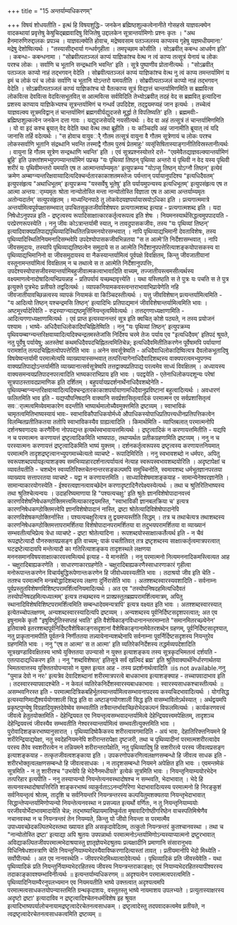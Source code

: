+++
title = "15 अन्तर्याम्यधिकरणम्"

+++
विषयं शोधयतीति - इत्थं हि विषयशुद्धिः- जनकेन ब्रह्मिष्ठशुल्कत्वेनानीते गोसहस्रे याज्ञवल्क्येन वादकथायां प्रवृत्तेषु केषुचिद्ब्रह्मवादिषु विजितेषु उद्दालकेन सूत्रान्तर्यामिणोः प्रश्नः कृतः । "अथ हैनमारुणिरुद्दालकः प्रपञ्च । याज्ञवल्क्येति होवाच, मद्रेष्ववसाम पतञ्जलस्य काप्यस्य गृहेषु यज्ञमधीयमानाः' मद्रेषु देशोष्वित्यर्थः । "तस्यासीद्भार्या गन्धर्वगृहीता । तमपृच्छाम कोसीति । सोऽब्रवीत् कबन्ध आधर्वण इति' । कबन्धः- कबन्धनामा । "सोब्रवीत्पतञ्जलं काप्यं याज्ञिकांश्च वेत्थ न त्वं काप्य तत्सूत्रं येनायं च लोकः परश्च लोकः । सर्वाणि च भूतानि सन्द्रब्धानि भवन्ति' इति । सूत्रे पुष्पाणीव प्रोतानीत्यर्थः । "सोऽब्रवीत् पतञ्जलः काप्यो नाहं तद्भगवन् वेदेति । सोब्रवीत्पतञ्जलं काप्यं याज्ञिकांश्च वेत्थ नु त्वं काप्य तमन्तर्यामिणं य इमं च लोकं परं च लोकं सर्वाणि च भूतानि योऽन्तरो यमयतीति । सोब्रवीत्पतञ्जलं काप्यो नाहं तद्भगवन् वेदेति । सोऽब्रवीत्पतञ्जलं काप्यं याज्ञिकांश्च यो वैतत्काप्य सूत्रं विद्यात्तं चान्तर्यामिणमिति स ब्रह्मवित्स लोकवित्स देववित्स वेदवित्सभूतवित् स आत्मवित्स सर्वविदिति तेभ्योऽब्रवीत् तदहं वेद स ब्रह्मवित् इत्यादिना प्रशस्य काप्याय याज्ञिकेभ्यश्च सूत्रन्तर्यामिणं च गन्धर्वं उपदिदेश, तद्द्वयमप्यहं जान इत्यर्थः । तच्चेत्वं याज्ञवल्क्य सूत्रमविद्वान् तं चान्तर्यामिणं ब्रह्मगवीर्यद्युदजसे मूर्द्धा ते विपतिष्यति' इति । ब्रह्ममवीः- ब्रह्मिष्ठशुल्कत्वेन जनकेन दत्ता गावः । यद्युदजसेयदि नयसीत्यर्थः । वेद वा अहं तत्सूत्रं तं चान्तर्यामिणमिति । यो वा इदं कश्च ब्रूयात् वेद वेदेति यथा वेत्थ तथा ब्रूहीति । यः कञ्चिदपि अहं जानामीति ब्रूयात् त्वं यदि जानासि तर्हि वदेत्यर्थः । "स होवाच वायुवर्ै गौतम तत्सूत्रं वायुना वै गौतम सूत्रेणायं च लोकः परश्च लोकस्सर्वाणि भूतानि संद्रब्धानि भवन्ति तस्माद्वै गौतम पुरुषं प्रेतमाहुः' व्यसृंसिषितास्याङ्गानीतिविस्रस्तानीत्यर्थः । वायुना हि गौतम सूत्रेण सन्द्रब्धाणि भवन्ति' इति । एवं सूत्रप्रश्नस्योत्तरे दत्ते- "एवमेवैतद्याज्ञवल्क्यान्तर्यामिणं ब्रूहि' इति उक्त्तांशमभ्युपगम्यान्तर्यामिणं पप्रच्छ "यः पृथिव्यां तिष्ठन् पृथिव्या अन्तरो यं पृथिवी न वेद यस्य पृथिवी शरीरं यः पृथिवीमन्तरो यमयति एष त आत्मान्तर्याम्यमृतः' इत्युपक्रम्य "योऽप्सु तिष्ठन् योऽग्नौ तिष्ठन्' इत्येवं क्रमेण अम्ब्वग्न्यन्तरिक्षवाय्वादित्यदिक्चर्न्दतारकाकाशतमस्तेजः पर्यन्तान् पर्यायानुपदिश्य "इत्यधिदैवतम्' इत्युपसंहृत्य "अथाधिभूतम्' इत्युपक्रम्य "यस्सर्वेषु भूतेषु' इति पर्यायमुपन्यस्य इत्यधिभूतम्' इत्युपसंहृत्य एष त आत्मा अन्तयर्ाम्यमृतः श्रोता नान्योतोस्ति मन्ता नान्योतोस्ति विज्ञाता एष त आत्मा अन्तर्याम्यमृतः अतोन्यदार्तम्' सत्युपसंहृतम् । माध्यन्दिनपाठे तु लोकवेदयज्ञपर्यायास्रयोऽधिका इति । प्रत्यगात्ममात्रे अन्तर्यामित्वपूर्वपक्षासम्भवात् उपचितसुकृतजीवविशेषपरः प्रत्यगात्मशब्द इत्याह - प्रत्यगात्मशब्द इति । यदा निषेधोऽनुपपन्न इति - द्रष्टृत्वस्य रूपादिसाक्षात्कारकर्तृत्वरूपत्व इति शेषः । नियमनस्यार्थसिद्धत्वमुपपादयति - परप्रेरणरूपस्येति । ननु जीवः कोऽत्रान्तर्यामी स्यात्, न तावदुपासकजीवः, तस्य "यः पृथिव्यां तिष्ठन्' इत्यादिवाक्यप्रतिपाद्यपृथिव्यादिस्थितितन्नियमनयोरसम्भवात् । नापि पृथिव्याद्यभिमानी देवताविशेषः, तस्य पृथिव्यादिस्थितिनियमनादिसम्भवेपि उपदेश्योपासकजीवभिन्नतया "स त आत्मे'ति निर्देशासम्भवात् । नापि जीवसमुदायः, तस्यापि पृथिव्याद्यतिष्ठत्वेन समुदाये स त आत्मेति निर्देशानुपपत्तेरित्याशङ्कयोपासकस्य वा पृथिव्याद्यभिमानिनो वा जीवसमुदायस्य वा नैकस्यान्तर्यामित्वं पूर्वपक्षे विवक्षितम्, किन्तु जीवजातीयानां वस्तूनामन्तर्यामित्वं विवक्षितम् न च तथात्वे स त आत्मेति निर्देशानुपपत्तिः, उपदेश्यस्योपासजीवस्यान्तर्यामिबहुजीवात्मकत्वाभावादिति वाच्यम्, तज्जातीयस्त्वमसीत्यर्थस्य वक्ष्यमाणत्वेनादोषादित्यभिप्रयन्नाह - प्रतिपर्यायं यच्छब्दावृत्त्येति । यथा यस्तिष्ठति स ते पुत्रः यः पचति स ते पुत्र इत्युक्त्ते पुत्रभेदः प्रतीयते तद्वदित्यर्थः । व्यापकनियामकवस्त्वन्तराभावाभिप्रायेणेति नहि जीवजातीयावच्छिन्नत्वस्य व्यापकं नियामकं वा किञ्चिदस्तीत्यर्थः । यत्तु जीवविशेषान् प्रत्यन्तर्यामित्वमिति - "य आदित्यो तिष्ठन् यश्चन्द्रमसि तिष्ठन्' इत्यादिभिः प्रतिपाद्यमानं जीवविशेषान्तर्यामित्वमिति भावः । अष्टमूर्त्त्यादेरिवेति - रुद्रस्याग्न्याद्यष्ठमूर्त्तिनियन्तृत्वमिवेत्यर्थः । तत्तद्गणाध्यक्षाणामिति - आदित्यगणाध्यक्षाणामित्यर्थः । एवं प्राप्त इत्यस्यानन्तरं सूत्र इति क्वचित् कोशे पठ्यते, न तस्य प्रयोजनं पश्यामः । भाष्ये- अधिदैवाधिलोकादिपचिह्नितेष्विति । ननु "यः पृथिव्यां तिष्ठन्' इत्युपक्रम्य पृथिवयम्ब्वग्न्यन्तरिक्षवाय्वादित्यदिक्चन्द्रतमस्तेजांसि निर्दिश्य चरमे तेजः पर्याय एव "इत्यधिदैवम्' इतिपदं श्रूयते, नतु पूर्वेषु पर्यायेषु; अतस्तेषां कथमधिदैवपदचिह्नितत्वमितिचेन्न; इत्यधिदैवमितीतिकरणेन पूर्वेषामपि पर्यायाणां परामर्शात् तत्पदचिह्नितत्वोपपत्तेरिति भावः ॥ अनेन सवर्सूत्रेष्वति - अधिदैवाधिलोकादिष्वित्यत्र दैवलोकभूतादिषु विषयेष्वन्तर्यामी परमात्मेत्यपि व्याख्यायास्सम्भवात् तत्परित्यागेनाधिदैवादिशब्दस्य वाक्यपरत्वमभ्युपगम्य वाक्यप्रतिपाद्योऽन्तर्यामीति व्याख्यानात्सर्वसूत्रेष्वपि तत्तद्वाक्यप्रतिपाद्य परत्वमेव साध्यं विवक्षितम् । अध्यायस्य वाक्यसमन्वयप्रतिपादनपरत्वादिति भाष्यकाराभिप्राय इति भावः । पदद्वयेति - एतेनाधिलोकपदशून्यः परेषां सूत्रपाठस्तावदप्रामाणिक इति दर्शितम् । बहुपर्यायप्रदर्शनार्थेनाधिदैवशब्देनेति - पृथिव्यम्ब्वग्न्यन्तरिक्षवाय्वादित्यदिक्चन्द्रतारकाकाशपर्यायाणामधिदैवानुप्रविष्टानां बहुत्वादित्यर्थः । अवधारणं फलितमिति भाव इति - यद्यप्यौपनिषदानि वाक्यानि सवर्प्रशासितृत्वादिकं परमात्मन एव सर्वप्रशासितृत्वं सवर्ात्मत्वमिव्येवमाकारेण वदन्तीति भाष्यार्थमालोच्यैवमुक्त्तमिति द्रष्टव्यम् । स्वाभाविकं चामृतत्वमितिभाष्यस्यायं भावः- स्वाभाविकौपाधिकयोर्मध्ये औपाधिकस्योपाधिप्रतिपत्त्यधीनप्रतिपत्तिकत्वेन विलम्बितप्रतीतिकतया ततोपि स्वाभाविकस्यैव ग्राह्यत्वादिति । किमार्थमिति - व्याप्तिबलात् परमात्मनोपि दर्शनश्रवणादयः करणैर्विना नोपपद्यन्त इत्यर्थस्वभावायत्तमित्यर्थः । द्रष्टृत्वादिकं न करणायत्तमितीति - यद्यपि न च परमात्मनः करणायत्तं द्रष्टृत्वादिकमिति भाष्यपाठः, तथाप्यर्थतः प्रतीकग्रहणामिति द्रष्टव्यम् । ननु न च परस्यात्मनः करणायत्तं द्रष्टृत्वादिकमिति भाष्यं युक्त्तम् । दर्शनकर्तृत्वरूपस्य द्रष्टृत्वस्य करणायत्तनियमात् परमात्मनि तादृशद्रष्टृत्वानभ्युपगमाच्चेत्यतो व्याचष्टे - रूपादिमिरिति । ननु स्वभावशब्दो न धर्मपरः, अपितु स्वरूपशब्दपर्यायइत्याशङ्क्य समभिव्याहारदर्शनात्पर्यायत्वं नेत्याह स्वरूपस्वभावशब्दयोरिति । अदृष्टापेक्षां च व्यावर्तयतीति - चशब्देन स्वव्यतिरिक्त्तचेतनान्तरसङ्कल्पमपि समुच्चिनोति, स्वमावशब्द धर्मभूतज्ञानपरतया व्याख्याय सत्तापरतया व्याचष्टे - यद्वा न करणायत्तमिति । साध्याविशेषमाशङ्कयाह - सामान्येनेश्वरज्ञानेति । सामान्याकारयोगस्येति - ईश्वरत्वज्ञानत्वावच्छेदेन करणादृष्टादिनैरपेक्ष्यस्येत्यर्थः । तथा च श्रुतिरितिभाष्यस्य तथा श्रुतिश्चेत्यन्वयः । उदाहरिष्यमाणाया हि "पश्यत्यचक्षुः' इति श्रुतेः ज्ञानविशेषोपादानवत्त्वं कारणविशेषनिषेधकण्ठोक्तिमत्त्वमित्याकारद्वयमस्ति, "स्वाभाविकी ज्ञानबलक्रिया च' इत्यत्र कारणनिषेधकण्ठोक्तिमत्त्वेपि ज्ञानविशेषोपादानं नास्ति, द्रष्टा श्रोतेत्यादिविशेषोपादानेपि कारणविशेषकण्ठोक्तिर्नास्ति । पश्यत्यचक्षुरित्यत्र तु द्वयमप्यस्तीति सिद्धम् । तत्र च तथाचेत्यत्र तथाशब्दस्य कारणनिषेधकण्ठोक्तिमत्तापरामर्शितया विशेषोपादानपरामर्शितया वा तदुभयपरामर्शितया वा व्याख्यानं सम्भवतीत्यभिप्रेत्य त्रेधा व्याचष्टे - द्रष्टा श्रोतेत्यादिना । रूपशब्दयोस्साक्षात्कर्तेत्यर्थ इति - न चैवं रूपद्रष्टेत्यादौ पौनरुक्तयप्रसङ्ग इति वाच्यम्; पाकं पचतीतिवत् तत्र द्रष्टृशब्दस्य साक्षात्कर्तृत्वमात्रपरत्वात् घटद्रष्टेत्यादावपि मन्तेत्यादौ का गतिरित्याशङ्कय तादृशस्थले लक्षणया मननसमानविषयसाक्षात्कारवत्त्वमित्यर्थ इत्याह - ये मानसेति । ननु परमात्मनो नित्यमननादिकमस्त्वित्यत आह - चक्षुरादिबाह्यकरणेति । साधारणाकारग्रहणेति - चक्षुरादिबाह्यकरणैस्साधारणाकारं गृहीत्वा मनोरूपान्तःकरणेन विचार्यबुद्धिरूपेणान्तःकरणेन हि जीवोध्यवस्यतीति भावः । तदाश्रयो जीव इति चेति - ततश्च परमात्मनि मन्त्रबोद्धादिशब्दस्य लक्षणा दुर्निरासेति भावः । अतश्शब्दस्वारस्यवशादिति - सर्वनाम्नः पूर्वप्रस्तुतविशेषणविशिष्टपरामर्शित्वनियमादित्यर्थः । अत एव "तस्योपनिषदहमित्यधिदैवतं तस्योपनिषदहमित्यध्यात्मम्' इत्यत्र तच्छब्दस्य न प्राक्प्रस्तुतब्रह्मपरामर्शित्वमात्रम्, अपितु स्थानादिविशेषविशिष्टपरामर्शित्वमिति सम्बन्धादेवमन्यत्रापि' इत्यत्र वक्ष्यत इति भावः । अतश्शब्दस्वारस्यात् इत्येतच्चोपलक्षणम्, अन्यशब्दस्वारस्यादित्यपि द्रष्टव्यम् । अन्यशब्दस्य पूर्वनिर्दिष्टसदृशपरत्वात्; अत एव इषुनामके कृतौ "इषुविर्ष्टुतिस्सप्तहं भवति' इति वैशेषिकाङ्गविधानानन्तरमाम्नाते "समानमितरच्छ्येनेन' इतिवाक्ये इतरश्शब्दपूर्वनिर्दिष्टवैशेषिकाङ्गसदृशानां वैशेषिकाङ्गानामेवेतरशब्देन ग्रहणम्, पूर्वनिर्दिष्टसादृश्यात्, नतु प्राकृतानामपीति पूर्वतन्त्रे निर्णीततया तन्न्यायेनान्यशब्देनापि सर्वनाम्ना पूवर्निर्दिष्टसदृशस्य नियन्तुरेव ग्रहणमिति भावः । ननु "एष त आत्मा' स त आत्मा' इति व्यतिरेकनिर्देशस्य तद्धर्मव्यपदेशादिति सूत्रखण्डाविवक्षितस्य भाष्ये युक्त्तितया उपन्यासो न युक्त्त इत्याशङ्कय तस्य सूत्रकृदभिमतत्वं दर्शयति - एतत्पादाद्यधिकरण इति । ननु "शब्दविशेषात्' इतिसूत्रे सर्वं खल्विदं ब्रह्म' इति श्रुतिवाक्यार्थनिर्धारणार्थतया भिमतत्वात्तस्य युक्त्तितयोपन्यासो न युक्त्त इत्यत आह - तस्य प्रदर्शनार्थत्वादिति ॥is not available.ननु "पुमान्न देवो न नरः' इत्यत्रेव देवादिशब्दानां शरीरमात्रपरत्वे बाधकाभाव इत्याशङ्क्याह - तच्चापवादाभाव इति । तदस्वारस्यापवादश्चेति - न केवलं व्यतिरेकनिर्देशस्वारस्यबाधकाभावः । स्वारस्यसाधकश्चास्तीत्यर्थः ॥ असम्भवनिरस्त इति - परमात्मादित्रिकबहिर्भूतस्यान्तर्यामित्वसम्भावनापदस्य कस्यचिदभावादित्यर्थः । योगसिद्ध इत्यस्याणिमाद्यैश्वर्ययोगशाली सिद्ध इति वा अष्टाङ्गयोगशाली सिद्ध इति वासम्भावितोऽर्थस्यात् । अर्थद्वयमपि प्रकृष्टपुण्येषु विग्रहादियुक्त्तदेवेष्वेव सम्भवतीति तत्रैवान्तर्भावाच्छिरोभेदकल्पनं विफलमित्यर्थः । कार्यकरणवत्त्वं जीवत्वे हेतुतयोक्तमिति - देहेन्द्रियवत एव नियन्तृत्वसम्भवादन्तर्यामित्वे देहेन्द्रियवत्त्वमपेक्षितम्, तादृशञ्च देहेन्द्रियवत्त्वं जीवस्यैव सम्भवतीति नेश्वरस्यान्तर्यामित्वं सम्भवतीत्युक्त्तमिति भावः । पुरोवादिशङ्करभाष्यानुसारात् । पृथिव्यादिष्वेकैकस्य शरीरत्वावगमादिति - अयं भावः, देहातिरिक्त्तनियमने हि शरीरेन्द्रियाद्यपेक्षा, नतु स्वदेहनियमनेपि शरीरान्तरापेक्षा दृष्टजरी, तथा च पृथिव्यादीनां परमात्मशरीरत्वादेव परस्य तैरेव स्वशरीरत्वेन न तन्नियमने शरीरान्तरापेक्षेति, नतु पृथिव्यादिषु हि सशरीरत्वे परस्य जीवत्वप्रसङ्ग इत्याशङ्कयाह - तत्कृतजीवत्वशङ्काया इति । उपकरणोपकरणित्वलक्षणसम्बन्धो हि जीवत्व साधक इति - शरीरभोक्तृत्वलक्षणसम्बन्धो हि जीवत्वसाधकः । न तादृशसम्बन्धो नियमने अपेक्षित इति भावः । एवमन्तमेकं सूत्रमिति - न तु शारीरश्च "उभयेपि हि भेदेनैनमधीयते' इत्येकं सूत्रमिति भावः । नियन्तृनियाम्ययोरभेदेन तत्परिहार इत्यपीति - ननु तस्याप्यन्यो नियन्तेत्यनवस्थादोषश्च न सम्भवति, भेदाभावात् । भेदे हि सत्यनवस्थादोषापत्तिरिति शाङ्करभाष्यं व्याकुर्वताऽऽनन्दगिरिणा भेदाभावादित्यस्य परमात्मनो हि निरङ्कुशं सर्वनियन्तृत्वं श्रोतम्, तादृशि च सर्वनियन्तरि नियन्त्रन्तरस्य कल्पयितुमशक्यतया नियन्तृभेदाभावात् सिद्धान्तेप्यन्तर्यामिणोप्यन्यो नियन्तेत्यनवस्था न प्रसज्यत इत्यर्थो वर्णितः, न तु नियन्तृनियाम्ययोः परजीवयोर्भेदाभावमादायेति चेन्न; तद्भाष्याभिप्रायमाविष्कुर्वता मृषावादिगोष्ठीगरिष्ठेन वाचस्पतिमिश्रेणैव नचानवस्था न च नियन्त्रन्तरं तेन नियम्यते, किन्तु यो जीवो नियन्ता स परमात्मैव उपाध्यवच्छेदकल्पितभेदस्तथा ख्यायत इति असकृदावेदितम्, तत्कुतो नियन्त्रन्तरं कुतश्चानवस्था । तथा च "नान्योतोस्ति द्रष्टा' इत्याद्या अपि श्रुतयः उपपन्नार्थाः परमात्मनोऽन्तर्यामिणोऽन्यस्याप्यात्मनो द्रष्टुरभावात् अविद्याकल्पितजीवपरमात्मभेदाश्रयास्तु ज्ञातृज्ञेयभेदश्रुतयः प्रत्यक्षादीनि प्रमाणानि संसारानुभवः विधिनिषेधशास्त्राणि चेति नियन्तृनियाम्यभेदस्यैवाविष्करणादित्यास्तां तावत् । प्रतीयमानोपि भेदो मिथ्येति - सर्वोपीत्यर्थः । अत एव नानवस्थेति - जीवपरभेदमिथ्यात्वादेवेत्यर्थः । पृथिव्यादिकं प्रति जीवस्येवेति - यथा पृथिव्यादिकं प्रति नियन्तुर्नियाम्यभेदरहितस्य जीवस्य नियन्त्रन्तराकाङ्क्षा; एवं नियाम्यभेदरहितस्यापीश्वरस्य तदाकाङ्कावश्यम्भाविनीत्यर्थः ॥ इत्यन्तर्याम्यधिकरणम् ॥ अदृश्यत्वेन परमात्मत्वपरत्वमिति - पृथिव्यादिनियाम्यैरनुपलभ्यमान एव नियमयतीति भाष्ये उक्त्तत्वात् अदृश्यत्वमपि परमात्मत्वसाधकतयोपन्यास्तमिति ग्रन्थकृदाशयः, वस्तुतस्तु भाष्ये नायमाशय उपलभ्यते । प्रत्युतास्याक्षरस्य अदृष्टो द्रष्टा' इत्यादाविव न द्रष्टृत्वादिश्चेतनधर्मविशेष इह श्रूयत इत्यादिभाष्यपर्यालोचनायामद्रष्टृत्वादेरचेतनत्वसाधकम् । द्रष्टृत्वादेस्तु तदपवादकत्वमेव प्रतीयते, न त्वद्रष्टृत्वादेरचेतनत्वसाधकत्वमिति द्रष्टव्यम् ॥